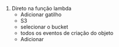 1. Direto na função lambda
   - Adicionar gatilho
   - S3
   - selecionar o bucket
   - todos os eventos de criação do objeto
   - Adicionar